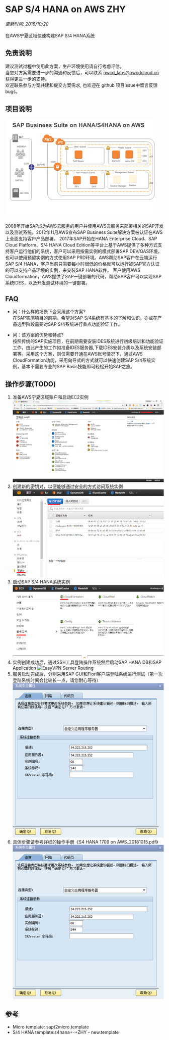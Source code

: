 # SAP S/4 HANA on AWS ZHY
*更新时间: 2018/10/20*
<br>
<br>
在AWS宁夏区域快速构建SAP S/4 HANA系统

## 免责说明
建议测试过程中使用此方案，生产环境使用请自行考虑评估。<br>
当您对方案需要进一步的沟通和反馈后，可以联系 nwcd_labs@nwcdcloud.cn 获得更进一步的支持。<br>
欢迎联系参与方案共建和提交方案需求, 也欢迎在 github 项目issue中留言反馈bugs。

## 项目说明
![EasyVPN Architedcture](/SAPonAWS.png)

2008年开始SAP成为AWS云服务的用户并使用AWS云服务来部署相关的SAP开发以及测试系统。2012年11月AWS宣布SAP Business Suite解决方案被认证在AWS上全面支持客户产品部署。 2017年SAP开始在HANA Enterprise Cloud、SAP Cloud Platform、S/4 HANA Cloud Edition等平台上基于AWS提供了多种方式支持客户运行他们的系统，客户可以采用按需实例的模式部署SAP DEV/QAS环境，也可以使用预留实例的方式使用SAP PRD环境。AWS帮助SAP客户在云端运行SAP S/4 HANA，客户当前只需要每小时很低的价格就可以运行被SAP官方认证的可以支持产品环境的实例，来安装SAP HANA软件。
客户使用AWS Cloudformation，AWS提供了SAP一键部署的代码，帮助SAP客户可以实现SAP系统IDES，以及开发测试环境的一键部署。
<br>



## FAQ
- 问：什么样的场景下会采用这个方案?<br>
在SAP实施项目的前期，希望对SAP S/4系统有基本的了解和认识，亦或在产品选型阶段需要对SAP S/4系统进行重点功能验证工作。

- 问：该方案的优势和特点? <br>
按照传统的SAP实施项目，在前期需要安装IDES系统进行初级培训和功能验证工作，由此产生的工作如准备IDES服务器,下载IDES安装介质以及系统安装部署等。采用这个方案，则仅需要开通在AWS账号情况下，通过AWS CloudFormation功能，采用向导式的方式就可以快速创建SAP S/4系统实例，基本不需要专业的SAP Basis技能即可轻松开始SAP之旅。

## 操作步骤(TODO)
1.	准备AWS宁夏区域账户和启动EC2实例
![EasyVPN Architedcture](/EC2.png)
2.	创建新的密钥对，以便能够通过安全的方式访问系统实例
![EasyVPN Architedcture](/Keypair.png)
3.	启动SAP S/4 HANA系统实例
![EasyVPN Architedcture](/Cloudformation.png)
4.	实例创建成功后，通过SSH工具登陆操作系统然后启动SAP HANA DB和SAP Application
![EasyVPN Server Routing](/Startsap.png)
5.	服务启动完成后，分别采用SAP GUI和Fiori客户端登陆系统进行测试（第一次登陆系统时间会比较长一点，请您耐心等待）
![EasyVPN Server Routing](/SAPGUI.png)
6.	具体步骤请参考详细的操作手册《S4 HANA 1709 on AWS_20181015.pdf》
![EasyVPN Server Routing](/SAPGUI.png)

## 参考
- Micro template: sapt2micro.template
- S/4 HANA template:s4hana+-+ZHY - new.template
